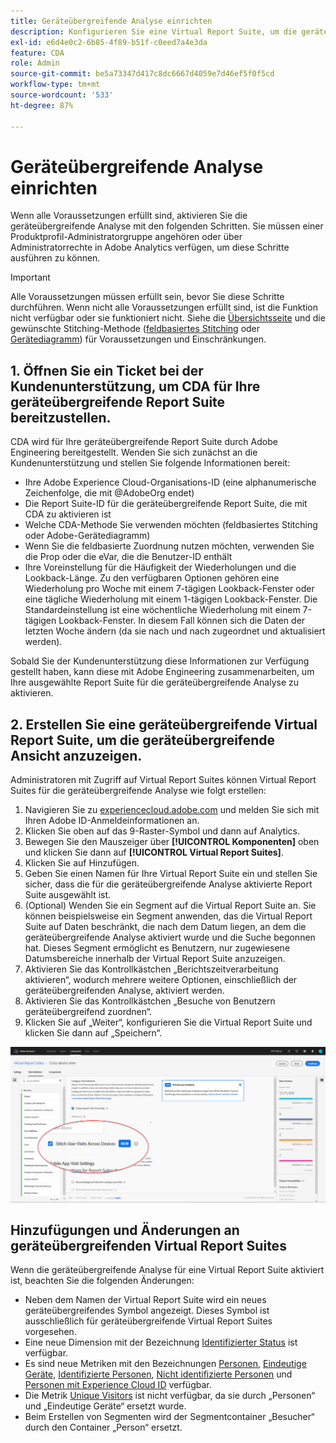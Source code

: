 ```yaml
---
title: Geräteübergreifende Analyse einrichten
description: Konfigurieren Sie eine Virtual Report Suite, um die geräteübergreifende Analyse (CDA) zu aktivieren.
exl-id: e6d4e0c2-6b85-4f89-b51f-c0eed7a4e3da
feature: CDA
role: Admin
source-git-commit: be5a73347d417c8dc6667d4059e7d46ef5f0f5cd
workflow-type: tm+mt
source-wordcount: '533'
ht-degree: 87%

---
```


# Geräteübergreifende Analyse einrichten

Wenn alle Voraussetzungen erfüllt sind, aktivieren Sie die geräteübergreifende Analyse mit den folgenden Schritten. Sie müssen einer Produktprofil-Administratorgruppe angehören oder über Administratorrechte in Adobe Analytics verfügen, um diese Schritte ausführen zu können.

>[!IMPORTANT]
>
>Alle Voraussetzungen müssen erfüllt sein, bevor Sie diese Schritte durchführen. Wenn nicht alle Voraussetzungen erfüllt sind, ist die Funktion nicht verfügbar oder sie funktioniert nicht. Siehe die [Übersichtsseite](overview.md) und die gewünschte Stitching-Methode ([feldbasiertes Stitching](field-based-stitching.md) oder [Gerätediagramm](device-graph.md)) für Voraussetzungen und Einschränkungen.

## 1. Öffnen Sie ein Ticket bei der Kundenunterstützung, um CDA für Ihre geräteübergreifende Report Suite bereitzustellen.

CDA wird für Ihre geräteübergreifende Report Suite durch Adobe Engineering bereitgestellt. Wenden Sie sich zunächst an die Kundenunterstützung und stellen Sie folgende Informationen bereit:

* Ihre Adobe Experience Cloud-Organisations-ID (eine alphanumerische Zeichenfolge, die mit @AdobeOrg endet)
* Die Report Suite-ID für die geräteübergreifende Report Suite, die mit CDA zu aktivieren ist
* Welche CDA-Methode Sie verwenden möchten (feldbasiertes Stitching oder Adobe-Gerätediagramm)
* Wenn Sie die feldbasierte Zuordnung nutzen möchten, verwenden Sie die Prop oder die eVar, die die Benutzer-ID enthält
* Ihre Voreinstellung für die Häufigkeit der Wiederholungen und die Lookback-Länge. Zu den verfügbaren Optionen gehören eine Wiederholung pro Woche mit einem 7-tägigen Lookback-Fenster oder eine tägliche Wiederholung mit einem 1-tägigen Lookback-Fenster.
Die Standardeinstellung ist eine wöchentliche Wiederholung mit einem 7-tägigen Lookback-Fenster. In diesem Fall können sich die Daten der letzten Woche ändern (da sie nach und nach zugeordnet und aktualisiert werden).

Sobald Sie der Kundenunterstützung diese Informationen zur Verfügung gestellt haben, kann diese mit Adobe Engineering zusammenarbeiten, um Ihre ausgewählte Report Suite für die geräteübergreifende Analyse zu aktivieren.

## 2. Erstellen Sie eine geräteübergreifende Virtual Report Suite, um die geräteübergreifende Ansicht anzuzeigen.

Administratoren mit Zugriff auf Virtual Report Suites können Virtual Report Suites für die geräteübergreifende Analyse wie folgt erstellen:

1. Navigieren Sie zu [experiencecloud.adobe.com](https://experiencecloud.adobe.com) und melden Sie sich mit Ihren Adobe ID-Anmeldeinformationen an.
2. Klicken Sie oben auf das 9-Raster-Symbol und dann auf Analytics.
3. Bewegen Sie den Mauszeiger über **[!UICONTROL Komponenten]** oben und klicken Sie dann auf **[!UICONTROL Virtual Report Suites]**.
4. Klicken Sie auf Hinzufügen.
5. Geben Sie einen Namen für Ihre Virtual Report Suite ein und stellen Sie sicher, dass die für die geräteübergreifende Analyse aktivierte Report Suite ausgewählt ist.
6. (Optional) Wenden Sie ein Segment auf die Virtual Report Suite an. Sie können beispielsweise ein Segment anwenden, das die Virtual Report Suite auf Daten beschränkt, die nach dem Datum liegen, an dem die geräteübergreifende Analyse aktiviert wurde und die Suche begonnen hat. Dieses Segment ermöglicht es Benutzern, nur zugewiesene Datumsbereiche innerhalb der Virtual Report Suite anzuzeigen.
7. Aktivieren Sie das Kontrollkästchen „Berichtszeitverarbeitung aktivieren“, wodurch mehrere weitere Optionen, einschließlich der geräteübergreifenden Analyse, aktiviert werden.
8. Aktivieren Sie das Kontrollkästchen „Besuche von Benutzern geräteübergreifend zuordnen“.
9. Klicken Sie auf „Weiter“, konfigurieren Sie die Virtual Report Suite und klicken Sie dann auf „Speichern“.

![Kontrollkästchen „Geräteübergreifende Analyse“](assets/cda-checkbox.png)

## Hinzufügungen und Änderungen an geräteübergreifenden Virtual Report Suites

Wenn die geräteübergreifende Analyse für eine Virtual Report Suite aktiviert ist, beachten Sie die folgenden Änderungen:

* Neben dem Namen der Virtual Report Suite wird ein neues geräteübergreifendes Symbol angezeigt. Dieses Symbol ist ausschließlich für geräteübergreifende Virtual Report Suites vorgesehen.
* Eine neue Dimension mit der Bezeichnung [Identifizierter Status](../dimensions/identified-state.md) ist verfügbar.
* Es sind neue Metriken mit den Bezeichnungen [Personen](../metrics/people.md), [Eindeutige Geräte](../metrics/unique-devices.md), [Identifizierte Personen](../metrics/identified-people.md), [Nicht identifizierte Personen](../metrics/unidentified-people.md) und [Personen mit Experience Cloud ID](../metrics/people-with-exp-cloud-id.md) verfügbar.
* Die Metrik [Unique Visitors](../metrics/unique-visitors.md) ist nicht verfügbar, da sie durch „Personen“ und „Eindeutige Geräte“ ersetzt wurde.
* Beim Erstellen von Segmenten wird der Segmentcontainer „Besucher“ durch den Container „Person“ ersetzt.
